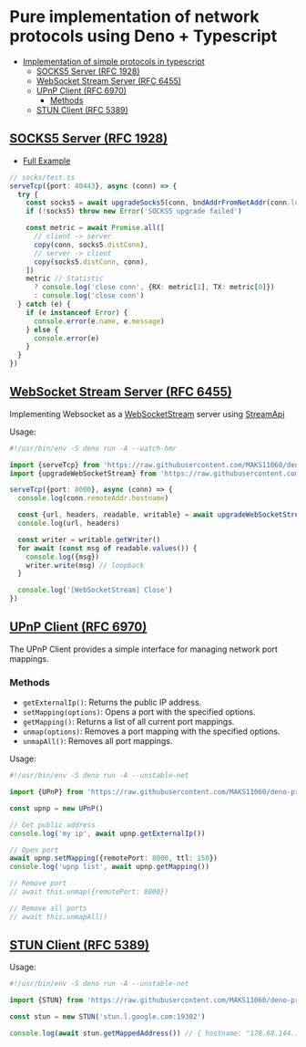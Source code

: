 # Pure implementation of network protocols using Deno + Typescript

- [Implementation of simple protocols in typescript](#implementation-of-simple-protocols-in-typescript)
  - [SOCKS5 Server (RFC 1928)](#socks5-server-rfc-1928)
  - [WebSocket Stream Server (RFC 6455)](#websocket-stream-server-rfc-6455)
  - [UPnP Client (RFC 6970)](#upnp-client-rfc-6970)
    - [Methods](#methods)
  - [STUN Client (RFC 5389)](#stun-client-rfc-5389)

## [SOCKS5 Server (RFC 1928)](https://datatracker.ietf.org/doc/html/rfc1928)

- [Full Example](socks/socks5.test.ts)

```ts
// socks/test.ts
serveTcp({port: 40443}, async (conn) => {
  try {
    const socks5 = await upgradeSocks5(conn, bndAddrFromNetAddr(conn.localAddr))
    if (!socks5) throw new Error('SOCKS5 upgrade failed')

    const metric = await Promise.all([
      // client -> server
      copy(conn, socks5.distConn),
      // server -> client
      copy(socks5.distConn, conn),
    ])
    metric // Statistic
      ? console.log('close conn', {RX: metric[1], TX: metric[0]})
      : console.log('close conn')
  } catch (e) {
    if (e instanceof Error) {
      console.error(e.name, e.message)
    } else {
      console.error(e)
    }
  }
})
```

## [WebSocket Stream Server (RFC 6455)](https://datatracker.ietf.org/doc/html/rfc6455)

Implementing Websocket as a [WebSocketStream](https://github.com/ricea/websocketstream-explainer) server using [StreamApi](https://developer.mozilla.org/en-US/docs/Web/API/Streams_API)

Usage:

```ts
#!/usr/bin/env -S deno run -A --watch-hmr

import {serveTcp} from 'https://raw.githubusercontent.com/MAKS11060/deno-protocols/main/utils.ts'
import {upgradeWebSocketStream} from 'https://raw.githubusercontent.com/MAKS11060/deno-protocols/main/websocket/ws.ts'

serveTcp({port: 8000}, async (conn) => {
  console.log(conn.remoteAddr.hostname)

  const {url, headers, readable, writable} = await upgradeWebSocketStream(conn)
  console.log(url, headers)

  const writer = writable.getWriter()
  for await (const msg of readable.values()) {
    console.log({msg})
    writer.write(msg) // loopback
  }

  console.log('[WebSocketStream] Close')
})
```

## [UPnP Client (RFC 6970)](https://datatracker.ietf.org/doc/html/rfc6970)

The UPnP Client provides a simple interface for managing network port mappings.

### Methods
- `getExternalIp()`: Returns the public IP address.
- `setMapping(options)`: Opens a port with the specified options.
- `getMapping()`: Returns a list of all current port mappings.
- `unmap(options)`: Removes a port mapping with the specified options.
- `unmapAll()`: Removes all port mappings.

Usage:

```ts
#!/usr/bin/env -S deno run -A --unstable-net

import {UPnP} from 'https://raw.githubusercontent.com/MAKS11060/deno-protocols/main/upnp/upnp.ts'

const upnp = new UPnP()

// Get public address
console.log('my ip', await upnp.getExternalIp())

// Open port
await upnp.setMapping({remotePort: 8000, ttl: 150})
console.log('upnp list', await upnp.getMapping())

// Remove port
// await this.unmap({remotePort: 8000})

// Remove all ports
// await this.unmapAll()
```

## [STUN Client (RFC 5389)](https://datatracker.ietf.org/doc/html/rfc5389)

Usage:

```ts
#!/usr/bin/env -S deno run -A --unstable-net

import {STUN} from 'https://raw.githubusercontent.com/MAKS11060/deno-protocols/main/stun/stun.ts'

const stun = new STUN('stun.l.google.com:19302')

console.log(await stun.getMappedAddress()) // { hostname: "178.68.144.103", port: 49646, family: "IPv4" }
```
